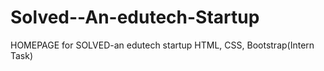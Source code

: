 # Solved--An-edutech-Startup
HOMEPAGE for SOLVED-an edutech startup HTML, CSS, Bootstrap(Intern Task)
